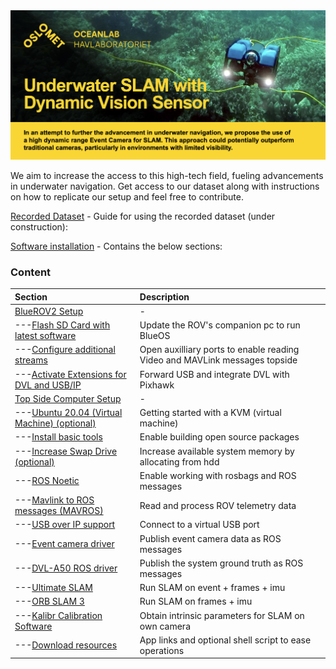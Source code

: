 <img src="Docs/Poster.png" alt="Header of Academic Poster" title="Poster" width="1920" />

We aim to increase the access to this high-tech field, fueling advancements in underwater navigation.
Get access to our dataset along with instructions on how to replicate our setup and feel free to contribute.

[Recorded Dataset](Docs/dataset.md) - Guide for using the recorded dataset (under construction):


[Software installation](Docs/installation.md) - Contains the below sections:
### Content

| Section | Description |
| :--- | :--- |
| [BlueROV2 Setup](https://github.com/OsloMet-OceanLab/underwater_event_dataset/blob/main/Docs/installation.md#bluerov2) | - |)
| ---[Flash SD Card with latest software](https://github.com/OsloMet-OceanLab/underwater_event_dataset/blob/main/Docs/installation.md#Flash-SD-Card-with-latest-software) | Update the ROV's companion pc to run BlueOS |)
| ---[Configure additional streams](https://github.com/OsloMet-OceanLab/underwater_event_dataset/blob/main/Docs/installation.md#Configure-additional-streams) | Open auxilliary ports to enable reading Video and MAVLink messages topside |)
| ---[Activate Extensions for DVL and USB/IP](https://github.com/OsloMet-OceanLab/underwater_event_dataset/blob/main/Docs/installation.md#Activate-Extensions) | Forward USB and integrate DVL with Pixhawk |)
| [Top Side Computer Setup](https://github.com/OsloMet-OceanLab/underwater_event_dataset/blob/main/Docs/installation.md#top-side-computer) | - |)
| ---[Ubuntu 20.04 (Virtual Machine) (optional)](https://github.com/OsloMet-OceanLab/underwater_event_dataset/blob/main/Docs/installation.md#ubuntu-2004-virtual-machine-optional) | Getting started with a KVM (virtual machine) |)
| ---[Install basic tools](https://github.com/OsloMet-OceanLab/underwater_event_dataset/blob/main/Docs/installation.md#Getting-started) | Enable building open source packages |)
| ---[Increase Swap Drive (optional)](https://github.com/OsloMet-OceanLab/underwater_event_dataset/blob/main/Docs/installation.md#increase-swap-drive-optional) | Increase available system memory by allocating from hdd |)
| ---[ROS Noetic](https://github.com/OsloMet-OceanLab/underwater_event_dataset/blob/main/Docs/installation.md#ros-noetic) | Enable working with rosbags and ROS messages |)
| ---[Mavlink to ROS messages (MAVROS)](https://github.com/OsloMet-OceanLab/underwater_event_dataset/blob/main/Docs/installation.md#mavlink-to-ros-mavros) | Read and process ROV telemetry data |)
| ---[USB over IP support](https://github.com/OsloMet-OceanLab/underwater_event_dataset/blob/main/Docs/installation.md#install-virtualhere-usb-over-ip-support) | Connect to a virtual USB port |)
| ---[Event camera driver](https://github.com/OsloMet-OceanLab/underwater_event_dataset/blob/main/Docs/installation.md#install-the-ros-enabled-event-camera-driver) | Publish event camera data as ROS messages |)
| ---[DVL-A50 ROS driver](https://github.com/OsloMet-OceanLab/underwater_event_dataset/blob/main/Docs/installation.md#DVL-A50-ROS-Driver) | Publish the system ground truth as ROS messages |)
| ---[Ultimate SLAM](https://github.com/OsloMet-OceanLab/underwater_event_dataset/blob/main/Docs/installation.md#install-ultimate-slam) | Run SLAM on event + frames + imu |)
| ---[ORB SLAM 3](https://github.com/OsloMet-OceanLab/underwater_event_dataset/blob/main/Docs/installation.md#Install-ORB-SLAM-3) | Run SLAM on frames + imu |)
| ---[Kalibr Calibration Software](https://github.com/OsloMet-OceanLab/underwater_event_dataset/blob/main/Docs/installation.md#calibration-software-if-using-your-own-equipment) | Obtain intrinsic parameters for SLAM on own camera |)
| ---[Download resources](https://github.com/OsloMet-OceanLab/underwater_event_dataset/blob/main/Docs/installation.md#Download) | App links and optional shell script to ease operations |)



